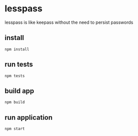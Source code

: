 # lesspass
lesspass is like keepass without the need to persist passwords

## install

    npm install

## run tests

    npm tests

## build app

    npm build

## run application

    npm start